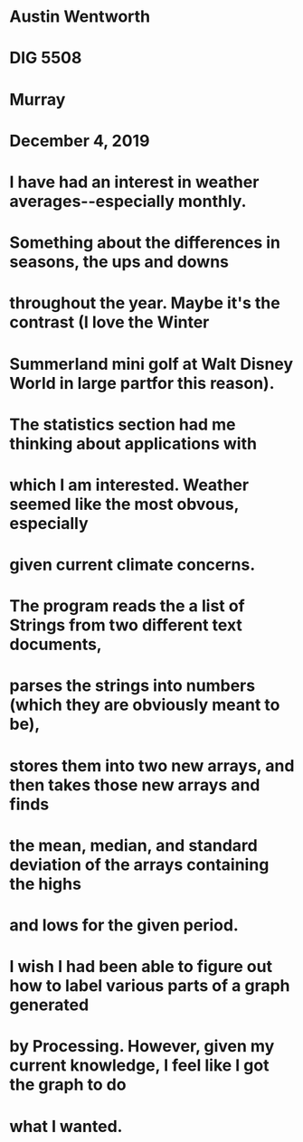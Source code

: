 # Austin Wentworth
# DIG 5508
# Murray
# December 4, 2019

# I have had an interest in weather averages--especially monthly.
# Something about the differences in seasons, the ups and downs
# throughout the year. Maybe it's the contrast (I love the Winter 
# Summerland mini golf at Walt Disney World in large partfor this reason).

# The statistics section had me thinking about applications with
# which I am interested. Weather seemed like the most obvous, especially
# given current climate concerns.

# The program reads the a list of Strings from two different text documents,
# parses the strings into numbers (which they are obviously meant to be),
# stores them into two new arrays, and then takes those new arrays and finds
# the mean, median, and standard deviation of the arrays containing the highs
# and lows for the given period.

# I wish I had been able to figure out how to label various parts of a graph generated
# by Processing. However, given my current knowledge, I feel like I got the graph to do
# what I wanted.
